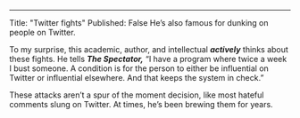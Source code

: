 ---
Title: "Twitter fights"
Published: False
He’s also famous for dunking on people on Twitter.

To my surprise, this academic, author, and intellectual *******actively******* thinks about these fights. He tells *************The Spectator,************* “I have a program where twice a week I bust someone. A condition is for the person to either be influential on Twitter or influential elsewhere. And that keeps the system in check.”

These attacks aren’t a spur of the moment decision, like most hateful comments slung on Twitter. At times, he’s been brewing them for years.